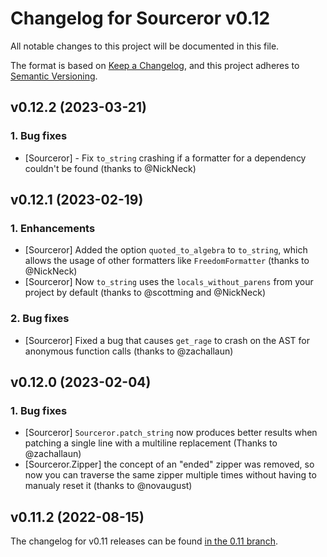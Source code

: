 # Changelog for Sourceror v0.12

All notable changes to this project will be documented in this file.

The format is based on [Keep a Changelog](https://keepachangelog.com/en/1.0.0/),
and this project adheres to [Semantic Versioning](https://semver.org/spec/v2.0.0.html).

## v0.12.2 (2023-03-21)

### 1. Bug fixes
  - [Sourceror] - Fix `to_string` crashing if a formatter for a dependency
  couldn't be found (thanks to @NickNeck)


## v0.12.1 (2023-02-19)

### 1. Enhancements
  - [Sourceror] Added the option `quoted_to_algebra` to `to_string`, which
  allows the usage of other formatters like `FreedomFormatter` (thanks to
  @NickNeck)
  - [Sourceror] Now `to_string` uses the `locals_without_parens` from your
    project by default (thanks to @scottming and @NickNeck)

### 2. Bug fixes
  - [Sourceror] Fixed a bug that causes `get_rage` to crash on the AST for
    anonymous function calls (thanks to @zachallaun)

## v0.12.0 (2023-02-04)

### 1. Bug fixes
  - [Sourceror] `Sourceror.patch_string` now produces better results when
    patching a single line with a multiline replacement (Thanks to @zachallaun)
  - [Sourceror.Zipper] the concept of an "ended" zipper was removed, so now you
    can traverse the same zipper multiple times without having to manualy reset
    it (thanks to @novaugust)


## v0.11.2 (2022-08-15)

The changelog for v0.11 releases can be found [in the 0.11
branch](https://github.com/doorgan/sourceror/blob/v0.11/CHANGELOG.md).
